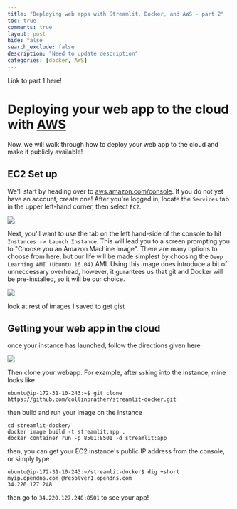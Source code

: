 ```yaml
---
title: "Deploying web apps with Streamlit, Docker, and AWS - part 2"
toc: true
comments: true
layout: post
hide: false
search_exclude: false
description: "Need to update description"
categories: [docker, AWS]
---
```


Link to part 1 here!

# Deploying your web app to the cloud with [AWS](https://aws.amazon.com/console/)

Now, we will walk through how to deploy your web app to the cloud and make it publicly available!

## EC2 Set up

We'll start by heading over to [aws.amazon.com/console](aws.amazon.com/console). If you do not yet have an account, create one! After you're logged in, locate the `Services` tab in the upper left-hand corner, then select `EC2`.

![](../../../../../images/2020-03-11-streamlit-docker-pt2/ec2.png)

Next, you'll want to use the tab on the left hand-side of the console to hit `Instances -> Launch Instance`. This will lead you to a screen prompting you to "Choose you an Amazon Machine Image". There are many options to choose from here, but our life will be made simplest by choosing the `Deep Learning AMI (Ubuntu 16.04)` AMI. Using this image does introduce a bit of unneccessary overhead, however, it gurantees us that git and Docker will be pre-installed, so it will be our choice.

![](../../../../../images/2020-03-11-streamlit-docker-pt2/ami.png)

look at rest of images I saved to get gist

## Getting your web app in the cloud

once your instance has launched, follow the directions given here

![](../../../../../images/2020-03-11-streamlit-docker-pt2/connect.png)

Then clone your webapp. For example, after `ssh`ing into the instance, mine looks like

```shell
ubuntu@ip-172-31-10-243:~$ git clone https://github.com/collinprather/streamlit-docker.git
```

then build and run your image on the instance

```shell
cd streamlit-docker/
docker image build -t streamlit:app .
docker container run -p 8501:8501 -d streamlit:app
```

then, you can get your EC2 instance's public IP address from the console, or simply type 

```shell
ubuntu@ip-172-31-10-243:~/streamlit-docker$ dig +short myip.opendns.com @resolver1.opendns.com
34.220.127.248
```

then go to `34.220.127.248:8501` to see your app!